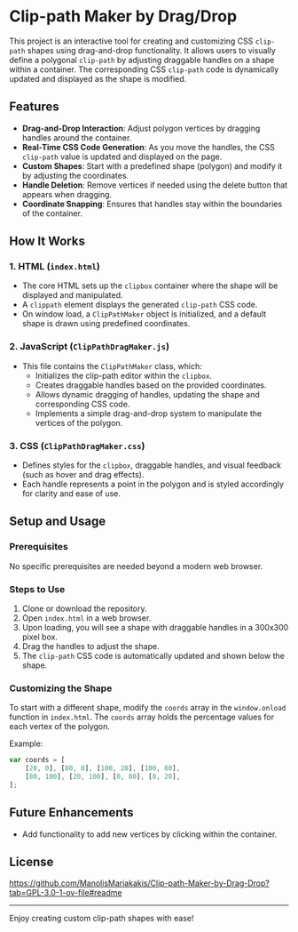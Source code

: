 
# Clip-path Maker by Drag/Drop

This project is an interactive tool for creating and customizing CSS `clip-path` shapes using drag-and-drop functionality. It allows users to visually define a polygonal `clip-path` by adjusting draggable handles on a shape within a container. The corresponding CSS `clip-path` code is dynamically updated and displayed as the shape is modified.

## Features

- **Drag-and-Drop Interaction**: Adjust polygon vertices by dragging handles around the container.
- **Real-Time CSS Code Generation**: As you move the handles, the CSS `clip-path` value is updated and displayed on the page.
- **Custom Shapes**: Start with a predefined shape (polygon) and modify it by adjusting the coordinates.
- **Handle Deletion**: Remove vertices if needed using the delete button that appears when dragging.
- **Coordinate Snapping**: Ensures that handles stay within the boundaries of the container.

## How It Works

### 1. HTML (`index.html`)
- The core HTML sets up the `clipbox` container where the shape will be displayed and manipulated.
- A `clippath` element displays the generated `clip-path` CSS code.
- On window load, a `ClipPathMaker` object is initialized, and a default shape is drawn using predefined coordinates.

### 2. JavaScript (`ClipPathDragMaker.js`)
- This file contains the `ClipPathMaker` class, which:
  - Initializes the clip-path editor within the `clipbox`.
  - Creates draggable handles based on the provided coordinates.
  - Allows dynamic dragging of handles, updating the shape and corresponding CSS code.
  - Implements a simple drag-and-drop system to manipulate the vertices of the polygon.

### 3. CSS (`ClipPathDragMaker.css`)
- Defines styles for the `clipbox`, draggable handles, and visual feedback (such as hover and drag effects).
- Each handle represents a point in the polygon and is styled accordingly for clarity and ease of use.

## Setup and Usage

### Prerequisites
No specific prerequisites are needed beyond a modern web browser.

### Steps to Use
1. Clone or download the repository.
2. Open `index.html` in a web browser.
3. Upon loading, you will see a shape with draggable handles in a 300x300 pixel box.
4. Drag the handles to adjust the shape.
5. The `clip-path` CSS code is automatically updated and shown below the shape.

### Customizing the Shape
To start with a different shape, modify the `coords` array in the `window.onload` function in `index.html`. The `coords` array holds the percentage values for each vertex of the polygon.

Example:
```javascript
var coords = [
    [20, 0], [80, 0], [100, 20], [100, 80],
    [80, 100], [20, 100], [0, 80], [0, 20],
];
```

## Future Enhancements
- Add functionality to add new vertices by clicking within the container.

## License

https://github.com/ManolisMariakakis/Clip-path-Maker-by-Drag-Drop?tab=GPL-3.0-1-ov-file#readme

---

Enjoy creating custom clip-path shapes with ease!
